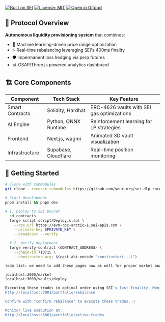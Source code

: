 [![Built on SEI](https://img.shields.io/badge/Powered_by-SEI_Chain-00f5d4?logo=sei&logoColor=white)](https://www.sei.io)
[![License: MIT](https://img.shields.io/badge/License-MIT-blue.svg)](https://opensource.org/licenses/MIT)
[![Open in Gitpod](https://gitpod.io/button/open-in-gitpod.svg)](https://gitpod.io/#https://github.com/your-org/sei-dlp-core)

## 🌊 Protocol Overview
**Autonomous liquidity provisioning system** that combines:
- 🧠 Machine learning-driven price range optimization
- ⚡ Real-time rebalancing leveraging SEI's 400ms finality
- 🛡️ Impermanent loss hedging via perp futures
- 📊 GSAP/Three.js powered analytics dashboard

## 🏗️ Core Components
| Component          | Tech Stack           | Key Feature                          |
|--------------------|----------------------|--------------------------------------|
| Smart Contracts    | Solidity, Hardhat    | ERC-4626 vaults with SEI gas optimizations |
| AI Engine          | Python, ONNX Runtime | Reinforcement learning for LP strategies |
| Frontend           | Next.js, wagmi       | Animated 3D vault visualization      |
| Infrastructure     | Supabase, Cloudflare | Real-time position monitoring        |

## 🚀 Getting Started
```bash
# Clone with submodules
git clone --recurse-submodules https://github.com/your-org/sei-dlp-core.git

# Start development
pnpm install && pnpm dev

# 1. Deploy to SEI Devnet
  cd contracts
  forge script script/Deploy.s.sol \
    --rpc-url https://evm-rpc-arctic-1.sei-apis.com \
    --private-key $PRIVATE_KEY \
    --broadcast --verify

  # 2. Verify deployment
  forge verify-contract <CONTRACT_ADDRESS> \
    --chain-id 713715 \
    --constructor-args $(cast abi-encode "constructor(...)")

todo list: we need to add these pages now as well for proper market analysis and also elizaos liqui fixes. the AMMManager I believe is an error which i will check and also we eventually want to use supabase database than the database we are using now looks like the postgresurl should work but it doesnt last time i tried.

localhost:3000/market
localhost:3000/vaults/deploy

Executing these trades in optimal order using SEI's fast finality. Monitor progress at:
http://localhost:3001/portfolio/rebalance

Confirm with "confirm rebalance" to execute these trades. 🚀

Monitor live execution at:
http://localhost:3001/portfolio/active-trades